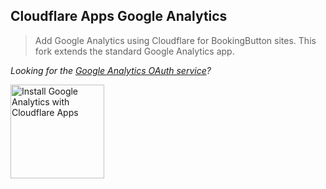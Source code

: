 ## Cloudflare Apps Google Analytics
>Add Google Analytics using Cloudflare for BookingButton sites. This fork extends the standard Google Analytics app.

_Looking for the [Google Analytics OAuth service](https://github.com/CloudflareApps/GoogleAnalyticsOAuthService)?_

<a href="https://www.cloudflare.com/apps/google-analytics/install?source=button">
  <img
    src="https://install.eager.io/install-button.png"
    alt="Install Google Analytics with Cloudflare Apps"
    border="0"
    width="150">
</a>
